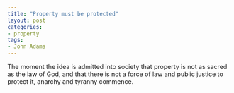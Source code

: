 ```yaml
---
title: "Property must be protected"
layout: post
categories:
- property
tags:
- John Adams
---
```


The moment the idea is admitted into society that property is not as sacred as the law of God, and that there is not a force of law and public justice to protect it, anarchy and tyranny commence.